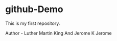 # github-Demo
This is my first repository.
<br>
<p> Author - Luther Martin King And Jerome K Jerome </p>
 
